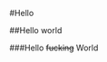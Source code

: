 #Hello







##Hello world















###Hello <strike>fucking</strike> World